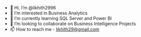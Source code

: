 - 👋 Hi, I’m @likhith2996
- 👀 I’m interested in Business Analytics 
- 🌱 I’m currently learning SQL Server and Power BI
- 💞️ I’m looking to collaborate on Business Intelligence Projects
- 📫 How to reach me - likhith29@gmail.com

<!---
likhith2996/likhith2996 is a ✨ special ✨ repository because its `README.md` (this file) appears on your GitHub profile.
You can click the Preview link to take a look at your changes.
--->
